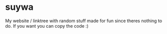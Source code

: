 # suywa
My website / linktree with random stuff made for fun since theres nothing to do. If you want you can copy the code :)

